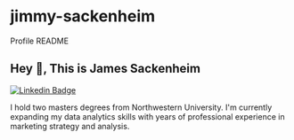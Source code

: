 # jimmy-sackenheim
Profile README
## Hey 👋, This is James Sackenheim

[![Linkedin Badge](https://img.shields.io/badge/-jamessackenheim-0072b1?style=flat&logo=Linkedin&logoColor=white&link=https://www.linkedin.com/in/jamessackenheim/)](https://www.linkedin.com/in/jamessackenheim/) <p align='left'>I hold two masters degrees from Northwestern University. I'm currently expanding my data analytics skills with years of professional experience in marketing strategy and analysis.</p>
